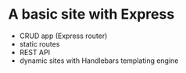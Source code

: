 # A basic site with Express

- CRUD app (Express router)
- static routes
- REST API
- dynamic sites with Handlebars templating engine
